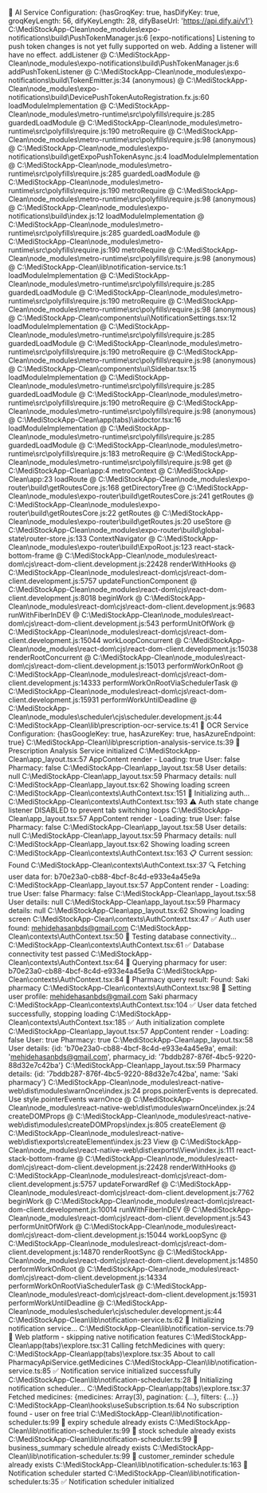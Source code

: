 🔧 AI Service Configuration: {hasGroqKey: true, hasDifyKey: true, groqKeyLength: 56, difyKeyLength: 28, difyBaseUrl: 'https://api.dify.ai/v1'}
C:\MediStockApp-Clean\node_modules\expo-notifications\build\PushTokenManager.js:6  [expo-notifications] Listening to push token changes is not yet fully supported on web. Adding a listener will have no effect.
addListener @ C:\MediStockApp-Clean\node_modules\expo-notifications\build\PushTokenManager.js:6
addPushTokenListener @ C:\MediStockApp-Clean\node_modules\expo-notifications\build\TokenEmitter.js:34
(anonymous) @ C:\MediStockApp-Clean\node_modules\expo-notifications\build\DevicePushTokenAutoRegistration.fx.js:60
loadModuleImplementation @ C:\MediStockApp-Clean\node_modules\metro-runtime\src\polyfills\require.js:285
guardedLoadModule @ C:\MediStockApp-Clean\node_modules\metro-runtime\src\polyfills\require.js:190
metroRequire @ C:\MediStockApp-Clean\node_modules\metro-runtime\src\polyfills\require.js:98
(anonymous) @ C:\MediStockApp-Clean\node_modules\expo-notifications\build\getExpoPushTokenAsync.js:4
loadModuleImplementation @ C:\MediStockApp-Clean\node_modules\metro-runtime\src\polyfills\require.js:285
guardedLoadModule @ C:\MediStockApp-Clean\node_modules\metro-runtime\src\polyfills\require.js:190
metroRequire @ C:\MediStockApp-Clean\node_modules\metro-runtime\src\polyfills\require.js:98
(anonymous) @ C:\MediStockApp-Clean\node_modules\expo-notifications\build\index.js:12
loadModuleImplementation @ C:\MediStockApp-Clean\node_modules\metro-runtime\src\polyfills\require.js:285
guardedLoadModule @ C:\MediStockApp-Clean\node_modules\metro-runtime\src\polyfills\require.js:190
metroRequire @ C:\MediStockApp-Clean\node_modules\metro-runtime\src\polyfills\require.js:98
(anonymous) @ C:\MediStockApp-Clean\lib\notification-service.ts:1
loadModuleImplementation @ C:\MediStockApp-Clean\node_modules\metro-runtime\src\polyfills\require.js:285
guardedLoadModule @ C:\MediStockApp-Clean\node_modules\metro-runtime\src\polyfills\require.js:190
metroRequire @ C:\MediStockApp-Clean\node_modules\metro-runtime\src\polyfills\require.js:98
(anonymous) @ C:\MediStockApp-Clean\components\ui\NotificationSettings.tsx:12
loadModuleImplementation @ C:\MediStockApp-Clean\node_modules\metro-runtime\src\polyfills\require.js:285
guardedLoadModule @ C:\MediStockApp-Clean\node_modules\metro-runtime\src\polyfills\require.js:190
metroRequire @ C:\MediStockApp-Clean\node_modules\metro-runtime\src\polyfills\require.js:98
(anonymous) @ C:\MediStockApp-Clean\components\ui\Sidebar.tsx:15
loadModuleImplementation @ C:\MediStockApp-Clean\node_modules\metro-runtime\src\polyfills\require.js:285
guardedLoadModule @ C:\MediStockApp-Clean\node_modules\metro-runtime\src\polyfills\require.js:190
metroRequire @ C:\MediStockApp-Clean\node_modules\metro-runtime\src\polyfills\require.js:98
(anonymous) @ C:\MediStockApp-Clean\app\(tabs)\aidoctor.tsx:16
loadModuleImplementation @ C:\MediStockApp-Clean\node_modules\metro-runtime\src\polyfills\require.js:285
guardedLoadModule @ C:\MediStockApp-Clean\node_modules\metro-runtime\src\polyfills\require.js:183
metroRequire @ C:\MediStockApp-Clean\node_modules\metro-runtime\src\polyfills\require.js:98
get @ C:\MediStockApp-Clean\app:4
metroContext @ C:\MediStockApp-Clean\app:23
loadRoute @ C:\MediStockApp-Clean\node_modules\expo-router\build\getRoutesCore.js:168
getDirectoryTree @ C:\MediStockApp-Clean\node_modules\expo-router\build\getRoutesCore.js:241
getRoutes @ C:\MediStockApp-Clean\node_modules\expo-router\build\getRoutesCore.js:22
getRoutes @ C:\MediStockApp-Clean\node_modules\expo-router\build\getRoutes.js:20
useStore @ C:\MediStockApp-Clean\node_modules\expo-router\build\global-state\router-store.js:133
ContextNavigator @ C:\MediStockApp-Clean\node_modules\expo-router\build\ExpoRoot.js:123
react-stack-bottom-frame @ C:\MediStockApp-Clean\node_modules\react-dom\cjs\react-dom-client.development.js:22428
renderWithHooks @ C:\MediStockApp-Clean\node_modules\react-dom\cjs\react-dom-client.development.js:5757
updateFunctionComponent @ C:\MediStockApp-Clean\node_modules\react-dom\cjs\react-dom-client.development.js:8018
beginWork @ C:\MediStockApp-Clean\node_modules\react-dom\cjs\react-dom-client.development.js:9683
runWithFiberInDEV @ C:\MediStockApp-Clean\node_modules\react-dom\cjs\react-dom-client.development.js:543
performUnitOfWork @ C:\MediStockApp-Clean\node_modules\react-dom\cjs\react-dom-client.development.js:15044
workLoopConcurrent @ C:\MediStockApp-Clean\node_modules\react-dom\cjs\react-dom-client.development.js:15038
renderRootConcurrent @ C:\MediStockApp-Clean\node_modules\react-dom\cjs\react-dom-client.development.js:15013
performWorkOnRoot @ C:\MediStockApp-Clean\node_modules\react-dom\cjs\react-dom-client.development.js:14333
performWorkOnRootViaSchedulerTask @ C:\MediStockApp-Clean\node_modules\react-dom\cjs\react-dom-client.development.js:15931
performWorkUntilDeadline @ C:\MediStockApp-Clean\node_modules\scheduler\cjs\scheduler.development.js:44
C:\MediStockApp-Clean\lib\prescription-ocr-service.ts:41 🔧 OCR Service Configuration: {hasGoogleKey: true, hasAzureKey: true, hasAzureEndpoint: true}
C:\MediStockApp-Clean\lib\prescription-analysis-service.ts:39 🧠 Prescription Analysis Service initialized
C:\MediStockApp-Clean\app\_layout.tsx:57 AppContent render - Loading: true User: false Pharmacy: false
C:\MediStockApp-Clean\app\_layout.tsx:58 User details: null
C:\MediStockApp-Clean\app\_layout.tsx:59 Pharmacy details: null
C:\MediStockApp-Clean\app\_layout.tsx:62 Showing loading screen
C:\MediStockApp-Clean\contexts\AuthContext.tsx:151 🚀 Initializing auth...
C:\MediStockApp-Clean\contexts\AuthContext.tsx:193 ⚠️ Auth state change listener DISABLED to prevent tab switching loops
C:\MediStockApp-Clean\app\_layout.tsx:57 AppContent render - Loading: true User: false Pharmacy: false
C:\MediStockApp-Clean\app\_layout.tsx:58 User details: null
C:\MediStockApp-Clean\app\_layout.tsx:59 Pharmacy details: null
C:\MediStockApp-Clean\app\_layout.tsx:62 Showing loading screen
C:\MediStockApp-Clean\contexts\AuthContext.tsx:163 📋 Current session: Found
C:\MediStockApp-Clean\contexts\AuthContext.tsx:37 🔍 Fetching user data for: b70e23a0-cb88-4bcf-8c4d-e933e4a45e9a
C:\MediStockApp-Clean\app\_layout.tsx:57 AppContent render - Loading: true User: false Pharmacy: false
C:\MediStockApp-Clean\app\_layout.tsx:58 User details: null
C:\MediStockApp-Clean\app\_layout.tsx:59 Pharmacy details: null
C:\MediStockApp-Clean\app\_layout.tsx:62 Showing loading screen
C:\MediStockApp-Clean\contexts\AuthContext.tsx:47 ✅ Auth user found: mehidehasanbds@gmail.com
C:\MediStockApp-Clean\contexts\AuthContext.tsx:50 🧪 Testing database connectivity...
C:\MediStockApp-Clean\contexts\AuthContext.tsx:61 ✅ Database connectivity test passed
C:\MediStockApp-Clean\contexts\AuthContext.tsx:64 🏥 Querying pharmacy for user: b70e23a0-cb88-4bcf-8c4d-e933e4a45e9a
C:\MediStockApp-Clean\contexts\AuthContext.tsx:84 🏥 Pharmacy query result: Found: Saki pharmacy
C:\MediStockApp-Clean\contexts\AuthContext.tsx:98 👤 Setting user profile: mehidehasanbds@gmail.com Saki pharmacy
C:\MediStockApp-Clean\contexts\AuthContext.tsx:104 ✅ User data fetched successfully, stopping loading
C:\MediStockApp-Clean\contexts\AuthContext.tsx:185 ✅ Auth initialization complete
C:\MediStockApp-Clean\app\_layout.tsx:57 AppContent render - Loading: false User: true Pharmacy: true
C:\MediStockApp-Clean\app\_layout.tsx:58 User details: {id: 'b70e23a0-cb88-4bcf-8c4d-e933e4a45e9a', email: 'mehidehasanbds@gmail.com', pharmacy_id: '7bddb287-876f-4bc5-9220-88d32e7c42ba'}
C:\MediStockApp-Clean\app\_layout.tsx:59 Pharmacy details: {id: '7bddb287-876f-4bc5-9220-88d32e7c42ba', name: 'Saki pharmacy'}
C:\MediStockApp-Clean\node_modules\react-native-web\dist\modules\warnOnce\index.js:24  props.pointerEvents is deprecated. Use style.pointerEvents
warnOnce @ C:\MediStockApp-Clean\node_modules\react-native-web\dist\modules\warnOnce\index.js:24
createDOMProps @ C:\MediStockApp-Clean\node_modules\react-native-web\dist\modules\createDOMProps\index.js:805
createElement @ C:\MediStockApp-Clean\node_modules\react-native-web\dist\exports\createElement\index.js:23
View @ C:\MediStockApp-Clean\node_modules\react-native-web\dist\exports\View\index.js:111
react-stack-bottom-frame @ C:\MediStockApp-Clean\node_modules\react-dom\cjs\react-dom-client.development.js:22428
renderWithHooks @ C:\MediStockApp-Clean\node_modules\react-dom\cjs\react-dom-client.development.js:5757
updateForwardRef @ C:\MediStockApp-Clean\node_modules\react-dom\cjs\react-dom-client.development.js:7762
beginWork @ C:\MediStockApp-Clean\node_modules\react-dom\cjs\react-dom-client.development.js:10014
runWithFiberInDEV @ C:\MediStockApp-Clean\node_modules\react-dom\cjs\react-dom-client.development.js:543
performUnitOfWork @ C:\MediStockApp-Clean\node_modules\react-dom\cjs\react-dom-client.development.js:15044
workLoopSync @ C:\MediStockApp-Clean\node_modules\react-dom\cjs\react-dom-client.development.js:14870
renderRootSync @ C:\MediStockApp-Clean\node_modules\react-dom\cjs\react-dom-client.development.js:14850
performWorkOnRoot @ C:\MediStockApp-Clean\node_modules\react-dom\cjs\react-dom-client.development.js:14334
performWorkOnRootViaSchedulerTask @ C:\MediStockApp-Clean\node_modules\react-dom\cjs\react-dom-client.development.js:15931
performWorkUntilDeadline @ C:\MediStockApp-Clean\node_modules\scheduler\cjs\scheduler.development.js:44
C:\MediStockApp-Clean\lib\notification-service.ts:62 🔔 Initializing notification service...
C:\MediStockApp-Clean\lib\notification-service.ts:79 📱 Web platform - skipping native notification features
C:\MediStockApp-Clean\app\(tabs)\explore.tsx:31 Calling fetchMedicines with query: 
C:\MediStockApp-Clean\app\(tabs)\explore.tsx:35 About to call PharmacyApiService.getMedicines
C:\MediStockApp-Clean\lib\notification-service.ts:85 ✅ Notification service initialized successfully
C:\MediStockApp-Clean\lib\notification-scheduler.ts:28 📅 Initializing notification scheduler...
C:\MediStockApp-Clean\app\(tabs)\explore.tsx:37 Fetched medicines: {medicines: Array(3), pagination: {…}, filters: {…}}
C:\MediStockApp-Clean\hooks\useSubscription.ts:64 No subscription found - user on free trial
C:\MediStockApp-Clean\lib\notification-scheduler.ts:99 📅 expiry schedule already exists
C:\MediStockApp-Clean\lib\notification-scheduler.ts:99 📅 stock schedule already exists
C:\MediStockApp-Clean\lib\notification-scheduler.ts:99 📅 business_summary schedule already exists
C:\MediStockApp-Clean\lib\notification-scheduler.ts:99 📅 customer_reminder schedule already exists
C:\MediStockApp-Clean\lib\notification-scheduler.ts:163 🚀 Notification scheduler started
C:\MediStockApp-Clean\lib\notification-scheduler.ts:35 ✅ Notification scheduler initialized